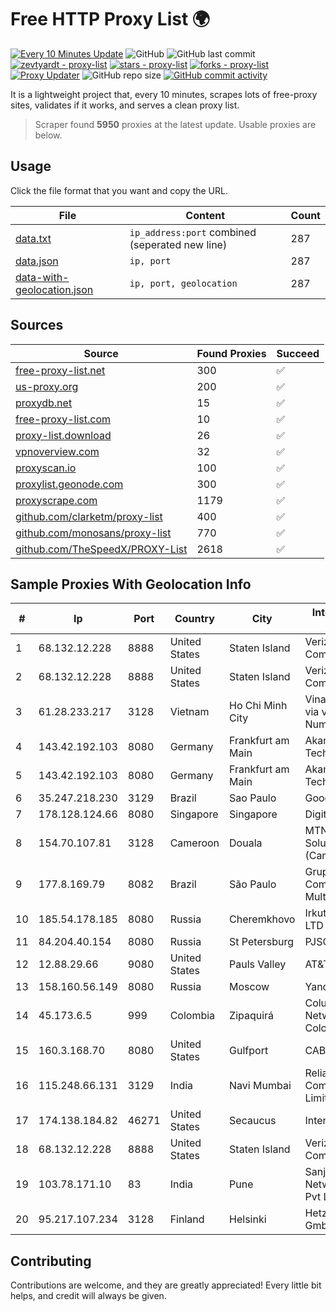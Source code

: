
# Free HTTP Proxy List 🌍

[![Every 10 Minutes Update](https://github.com/mertguvencli/http-proxy-list/actions/workflows/main.yml/badge.svg?branch=main)](https://github.com/mertguvencli/http-proxy-list/actions/workflows/main.yml)
![GitHub](https://img.shields.io/github/license/mertguvencli/http-proxy-list)
![GitHub last commit](https://img.shields.io/github/last-commit/mertguvencli/http-proxy-list)
[![zevtyardt - proxy-list](https://img.shields.io/static/v1?label=zevtyardt&message=proxy-list&color=blue&logo=github)](https://github.com/zevtyardt/proxy-list "Go to GitHub repo")
[![stars - proxy-list](https://img.shields.io/github/stars/zevtyardt/proxy-list?style=social)](https://github.com/zevtyardt/proxy-list)
[![forks - proxy-list](https://img.shields.io/github/forks/zevtyardt/proxy-list?style=social)](https://github.com/zevtyardt/proxy-list)
[![Proxy Updater](https://github.com/zevtyardt/proxy-list/workflows/Proxy%20Updater/badge.svg)](https://github.com/zevtyardt/proxy-list/actions?query=workflow:"Proxy+Updater")
![GitHub repo size](https://img.shields.io/github/repo-size/zevtyardt/proxy-list)
[![GitHub commit activity](https://img.shields.io/github/commit-activity/m/zevtyardt/proxy-list?logo=commits)](https://github.com/zevtyardt/proxy-list/commits/main)

It is a lightweight project that, every 10 minutes, scrapes lots of free-proxy sites, validates if it works, and serves a clean proxy list.

> Scraper found **5950** proxies at the latest update. Usable proxies are below.

## Usage

Click the file format that you want and copy the URL.

|File|Content|Count|
|----|-------|-----|
|[data.txt](https://raw.githubusercontent.com/mertguvencli/http-proxy-list/main/proxy-list/data.txt)|`ip_address:port` combined (seperated new line)|287|
|[data.json](https://raw.githubusercontent.com/mertguvencli/http-proxy-list/main/proxy-list/data.json)|`ip, port`|287|
|[data-with-geolocation.json](https://raw.githubusercontent.com/mertguvencli/http-proxy-list/main/proxy-list/data-with-geolocation.json)|`ip, port, geolocation`|287|

## Sources

|Source|Found Proxies|Succeed|
|------|-------------|-------|
|[free-proxy-list.net](https://free-proxy-list.net)|300|✅|
|[us-proxy.org](https://www.us-proxy.org)|200|✅|
|[proxydb.net](http://proxydb.net)|15|✅|
|[free-proxy-list.com](https://free-proxy-list.com/?page=&port=&type%5B%5D=http&type%5B%5D=https&up_time=0&search=Search)|10|✅|
|[proxy-list.download](https://www.proxy-list.download/HTTP)|26|✅|
|[vpnoverview.com](https://vpnoverview.com/privacy/anonymous-browsing/free-proxy-servers)|32|✅|
|[proxyscan.io](https://www.proxyscan.io)|100|✅|
|[proxylist.geonode.com](https://proxylist.geonode.com/api/proxy-list?limit=300&page=1&sort_by=lastChecked&sort_type=desc&protocols=http,https)|300|✅|
|[proxyscrape.com](https://api.proxyscrape.com/v2/?request=displayproxies&protocol=http&timeout=10000&country=all&ssl=all&anonymity=all)|1179|✅|
|[github.com/clarketm/proxy-list](https://raw.githubusercontent.com/clarketm/proxy-list/master/proxy-list-raw.txt)|400|✅|
|[github.com/monosans/proxy-list](https://raw.githubusercontent.com/monosans/proxy-list/main/proxies/http.txt)|770|✅|
|[github.com/TheSpeedX/PROXY-List](https://raw.githubusercontent.com/TheSpeedX/PROXY-List/master/http.txt)|2618|✅|


## Sample Proxies With Geolocation Info

|#|Ip|Port|Country|City|Internet Service Provider|
|-|--|----|-------|----|-------------------------|
|1|68.132.12.228|8888|United States|Staten Island|Verizon Communications|
|2|68.132.12.228|8888|United States|Staten Island|Verizon Communications|
|3|61.28.233.217|3128|Vietnam|Ho Chi Minh City|Vinadata broadcast via vinagame AS Number|
|4|143.42.192.103|8080|Germany|Frankfurt am Main|Akamai Technologies, Inc.|
|5|143.42.192.103|8080|Germany|Frankfurt am Main|Akamai Technologies, Inc.|
|6|35.247.218.230|3129|Brazil|Sao Paulo|Google LLC|
|7|178.128.124.66|8080|Singapore|Singapore|DigitalOcean, LLC|
|8|154.70.107.81|3128|Cameroon|Douala|MTN Network Solutions (Cameroon)|
|9|177.8.169.79|8082|Brazil|São Paulo|Grupohost Comunicacao Multimidia Ltda|
|10|185.54.178.185|8080|Russia|Cheremkhovo|Irkutskenergosvyaz LTD|
|11|84.204.40.154|8080|Russia|St Petersburg|PJSC MegaFon|
|12|12.88.29.66|9080|United States|Pauls Valley|AT&T Services, Inc.|
|13|158.160.56.149|8080|Russia|Moscow|Yandex.Cloud LLC|
|14|45.173.6.5|999|Colombia|Zipaquirá|Columbus Networks Colombia|
|15|160.3.168.70|8080|United States|Gulfport|CABLE ONE, INC.|
|16|115.248.66.131|3129|India|Navi Mumbai|Reliance Communications Limited|
|17|174.138.184.82|46271|United States|Secaucus|Interserver, Inc|
|18|68.132.12.228|8888|United States|Staten Island|Verizon Communications|
|19|103.78.171.10|83|India|Pune|Sanjeevan Networks Services Pvt Ltd|
|20|95.217.107.234|3128|Finland|Helsinki|Hetzner Online GmbH|



## Contributing

Contributions are welcome, and they are greatly appreciated! Every
little bit helps, and credit will always be given.

